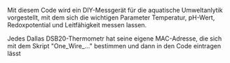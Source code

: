 Mit diesem Code wird ein DIY-Messgerät für die aquatische Umweltanlytik vorgestellt, mit dem sich die wichtigen Parameter Temperatur, pH-Wert, Redoxpotential und Leitfähigkeit messen lassen.

Jedes Dallas DSB20-Thermometr hat seine eigene MAC-Adresse, die sich mit dem Skript "One_Wire_..." bestimmen und dann in den Code eintragen lässt
